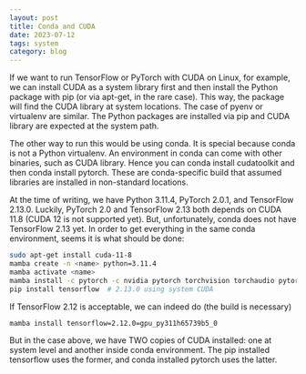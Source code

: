 ```yaml
---
layout: post
title: Conda and CUDA
date: 2023-07-12
tags: system
category: blog
---
```


If we want to run TensorFlow or PyTorch with CUDA on Linux, for example, we can
install CUDA as a system library first and then install the Python package with
pip (or via apt-get, in the rare case). This way, the package will find the
CUDA library at system locations. The case of pyenv or virtualenv are similar.
The Python packages are installed via pip and CUDA library are expected at the
system path.

The other way to run this would be using conda. It is special because conda is
not a Python virtualenv. An environment in conda can come with other binaries,
such as CUDA library. Hence you can conda install cudatoolkit and then conda
install pytorch. These are conda-specific build that assumed libraries are
installed in non-standard locations.

At the time of writing, we have Python 3.11.4, PyTorch 2.0.1, and TensorFlow
2.13.0. Luckily, PyTorch 2.0 and TensorFlow 2.13 both depends on CUDA 11.8
(CUDA 12 is not supported yet). But, unfortunately, conda does not have
TensorFlow 2.13 yet. In order to get everything in the same conda
environment, seems it is what should be done:

```sh
sudo apt-get install cuda-11-8
mamba create -n <name> python=3.11.4
mamba activate <name>
mamba install -c pytorch -c nvidia pytorch torchvision torchaudio pytorch-cuda=11.8
pip install tensorflow  # 2.13.0 using system CUDA
```

If TensorFlow 2.12 is acceptable, we can indeed do (the build is necessary)

    mamba install tensorflow=2.12.0=gpu_py311h65739b5_0

But in the case above, we have TWO copies of CUDA installed: one at system
level and another inside conda environment. The pip installed tensorflow uses
the former, and conda installed pytorch uses the latter.
